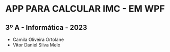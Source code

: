 # APP PARA CALCULAR IMC - EM WPF

## 3º A - Informática - 2023

- Camila Oliveira Ortolane
- Vitor Daniel Silva Melo
